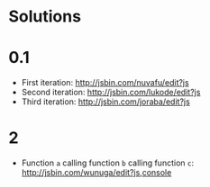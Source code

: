 # Solutions

# 0.1

+ First iteration: http://jsbin.com/nuvafu/edit?js
+ Second iteration: http://jsbin.com/lukode/edit?js
+ Third iteration: http://jsbin.com/joraba/edit?js

# 2

+ Function `a` calling function `b` calling function `c`: http://jsbin.com/wunuga/edit?js,console